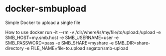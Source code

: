 # docker-smbupload
Simple Docker to upload a single file

How to use
docker run -it --rm -v /dir/where/is/my/file/to/upload:/upload -e SMB_HOST=my.smb.host -e SMB_USERNAME=user -e SMB_PASSWORD=pass -e SMB_SHARE=myshare -e SMB_DIR=share-directory -e FILE_NAME=file-to.upload segator/smb-upload
